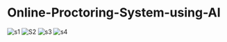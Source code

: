 # Online-Proctoring-System-using-AI

![s1](https://github.com/radhikamaloo/Online-Proctoring-System-using-AI/assets/73185548/09b45b7b-ffa3-4bd3-aed1-fee3b4ffa4c3)
![S2](https://github.com/radhikamaloo/Online-Proctoring-System-using-AI/assets/73185548/7499e673-1ea2-49f1-a893-73add1937ecf)
![s3](https://github.com/radhikamaloo/Online-Proctoring-System-using-AI/assets/73185548/ea734884-c5d6-47fb-b6f9-13da749af67e)
![s4](https://github.com/radhikamaloo/Online-Proctoring-System-using-AI/assets/73185548/a00433b4-a8ef-4b8f-a1a1-2a04f2ac23fc)
